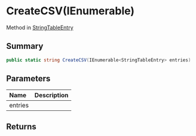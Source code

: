 # CreateCSV(IEnumerable<StringTableEntry>)

Method in [StringTableEntry](/api/csharp/yarn.unity.stringtableentry.md)

## Summary



```csharp
public static string CreateCSV(IEnumerable<StringTableEntry> entries)
```

## Parameters

|Name|Description|
|:---|:---|
|entries||

## Returns



